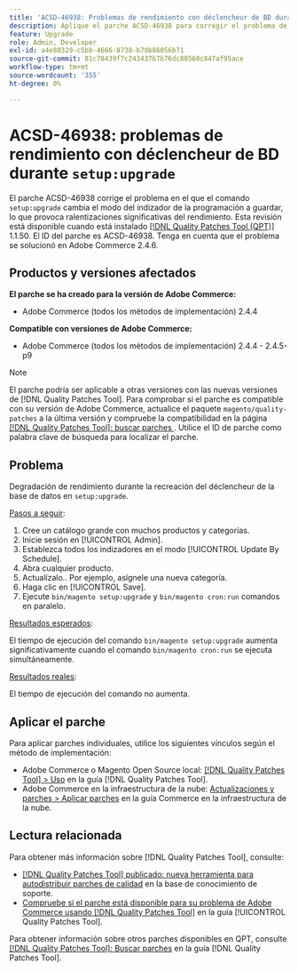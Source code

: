 ```yaml
---
title: 'ACSD-46938: Problemas de rendimiento con déclencheur de BD durante "setup:upgrade"'
description: Aplique el parche ACSD-46938 para corregir el problema de Adobe Commerce donde el comando "setup:upgrade" cambia el modo del indexador de la programación a la hora de guardar, lo que provoca ralentizaciones significativas del rendimiento.
feature: Upgrade
role: Admin, Developer
exl-id: a4e88329-c5bb-4666-8738-b78b86056b71
source-git-commit: 81c78439f7c243437b7b76dc80560c847af95ace
workflow-type: tm+mt
source-wordcount: '355'
ht-degree: 0%

---
```


# ACSD-46938: problemas de rendimiento con déclencheur de BD durante `setup:upgrade`

El parche ACSD-46938 corrige el problema en el que el comando `setup:upgrade` cambia el modo del indizador de la programación a guardar, lo que provoca ralentizaciones significativas del rendimiento. Esta revisión está disponible cuando está instalado [[!DNL Quality Patches Tool (QPT)]](https://experienceleague.adobe.com/en/docs/commerce-knowledge-base/kb/announcements/commerce-announcements/magento-quality-patches-released-new-tool-to-self-serve-quality-patches) 1.1.50. El ID del parche es ACSD-46938. Tenga en cuenta que el problema se solucionó en Adobe Commerce 2.4.6.

## Productos y versiones afectados

**El parche se ha creado para la versión de Adobe Commerce:**

* Adobe Commerce (todos los métodos de implementación) 2.4.4

**Compatible con versiones de Adobe Commerce:**

* Adobe Commerce (todos los métodos de implementación) 2.4.4 - 2.4.5-p9

>[!NOTE]
>
>El parche podría ser aplicable a otras versiones con las nuevas versiones de [!DNL Quality Patches Tool]. Para comprobar si el parche es compatible con su versión de Adobe Commerce, actualice el paquete `magento/quality-patches` a la última versión y compruebe la compatibilidad en la página [[!DNL Quality Patches Tool]: buscar parches ](https://experienceleague.adobe.com/tools/commerce-quality-patches/index.html). Utilice el ID de parche como palabra clave de búsqueda para localizar el parche.

## Problema

Degradación de rendimiento durante la recreación del déclencheur de la base de datos en `setup:upgrade`.

<u>Pasos a seguir</u>:

1. Cree un catálogo grande con muchos productos y categorías.
1. Inicie sesión en [!UICONTROL Admin].
1. Establezca todos los indizadores en el modo [!UICONTROL Update By Schedule].
1. Abra cualquier producto.
1. Actualízalo.. Por ejemplo, asígnele una nueva categoría.
1. Haga clic en [!UICONTROL Save].
1. Ejecute `bin/magento setup:upgrade` y `bin/magento cron:run` comandos en paralelo.

<u>Resultados esperados</u>:

El tiempo de ejecución del comando `bin/magento setup:upgrade` aumenta significativamente cuando el comando `bin/magento cron:run` se ejecuta simultáneamente.

<u>Resultados reales</u>:

El tiempo de ejecución del comando no aumenta.

## Aplicar el parche

Para aplicar parches individuales, utilice los siguientes vínculos según el método de implementación:

* Adobe Commerce o Magento Open Source local: [[!DNL Quality Patches Tool] > Uso](/help/tools/quality-patches-tool/usage.md) en la guía [!DNL Quality Patches Tool].
* Adobe Commerce en la infraestructura de la nube: [Actualizaciones y parches > Aplicar parches](https://experienceleague.adobe.com/docs/commerce-cloud-service/user-guide/develop/upgrade/apply-patches.html) en la guía Commerce en la infraestructura de la nube.

## Lectura relacionada

Para obtener más información sobre [!DNL Quality Patches Tool], consulte:

* [[!DNL Quality Patches Tool] publicado: nueva herramienta para autodistribuir parches de calidad](https://experienceleague.adobe.com/en/docs/commerce-knowledge-base/kb/announcements/commerce-announcements/magento-quality-patches-released-new-tool-to-self-serve-quality-patches) en la base de conocimiento de soporte.
* [Compruebe si el parche está disponible para su problema de Adobe Commerce usando [!DNL Quality Patches Tool]](/help/tools/quality-patches-tool/patches-available-in-qpt/check-patch-for-magento-issue-with-magento-quality-patches.md) en la guía [!UICONTROL Quality Patches Tool].


Para obtener información sobre otros parches disponibles en QPT, consulte [[!DNL Quality Patches Tool]: Buscar parches](https://experienceleague.adobe.com/tools/commerce-quality-patches/index.html) en la guía [!DNL Quality Patches Tool].
